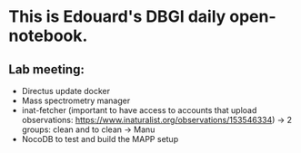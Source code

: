 
# This is Edouard's DBGI daily open-notebook.

## Lab meeting:
- Directus update docker
- Mass spectrometry manager
- inat-fetcher (important to have access to accounts that upload observations: https://www.inaturalist.org/observations/153546334) -> 2 groups: clean and to clean -> Manu
- NocoDB to test and build the MAPP setup

